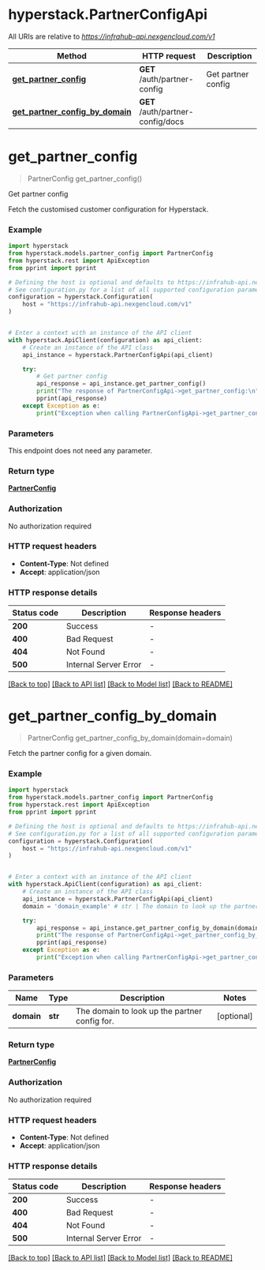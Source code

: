 # hyperstack.PartnerConfigApi

All URIs are relative to *https://infrahub-api.nexgencloud.com/v1*

Method | HTTP request | Description
------------- | ------------- | -------------
[**get_partner_config**](PartnerConfigApi.md#get_partner_config) | **GET** /auth/partner-config | Get partner config
[**get_partner_config_by_domain**](PartnerConfigApi.md#get_partner_config_by_domain) | **GET** /auth/partner-config/docs | 


# **get_partner_config**
> PartnerConfig get_partner_config()

Get partner config

Fetch the customised customer configuration for Hyperstack.

### Example


```python
import hyperstack
from hyperstack.models.partner_config import PartnerConfig
from hyperstack.rest import ApiException
from pprint import pprint

# Defining the host is optional and defaults to https://infrahub-api.nexgencloud.com/v1
# See configuration.py for a list of all supported configuration parameters.
configuration = hyperstack.Configuration(
    host = "https://infrahub-api.nexgencloud.com/v1"
)


# Enter a context with an instance of the API client
with hyperstack.ApiClient(configuration) as api_client:
    # Create an instance of the API class
    api_instance = hyperstack.PartnerConfigApi(api_client)

    try:
        # Get partner config
        api_response = api_instance.get_partner_config()
        print("The response of PartnerConfigApi->get_partner_config:\n")
        pprint(api_response)
    except Exception as e:
        print("Exception when calling PartnerConfigApi->get_partner_config: %s\n" % e)
```



### Parameters

This endpoint does not need any parameter.

### Return type

[**PartnerConfig**](PartnerConfig.md)

### Authorization

No authorization required

### HTTP request headers

 - **Content-Type**: Not defined
 - **Accept**: application/json

### HTTP response details

| Status code | Description | Response headers |
|-------------|-------------|------------------|
**200** | Success |  -  |
**400** | Bad Request |  -  |
**404** | Not Found |  -  |
**500** | Internal Server Error |  -  |

[[Back to top]](#) [[Back to API list]](../README.md#documentation-for-api-endpoints) [[Back to Model list]](../README.md#documentation-for-models) [[Back to README]](../README.md)

# **get_partner_config_by_domain**
> PartnerConfig get_partner_config_by_domain(domain=domain)



Fetch the partner config for a given domain.

### Example


```python
import hyperstack
from hyperstack.models.partner_config import PartnerConfig
from hyperstack.rest import ApiException
from pprint import pprint

# Defining the host is optional and defaults to https://infrahub-api.nexgencloud.com/v1
# See configuration.py for a list of all supported configuration parameters.
configuration = hyperstack.Configuration(
    host = "https://infrahub-api.nexgencloud.com/v1"
)


# Enter a context with an instance of the API client
with hyperstack.ApiClient(configuration) as api_client:
    # Create an instance of the API class
    api_instance = hyperstack.PartnerConfigApi(api_client)
    domain = 'domain_example' # str | The domain to look up the partner config for. (optional)

    try:
        api_response = api_instance.get_partner_config_by_domain(domain=domain)
        print("The response of PartnerConfigApi->get_partner_config_by_domain:\n")
        pprint(api_response)
    except Exception as e:
        print("Exception when calling PartnerConfigApi->get_partner_config_by_domain: %s\n" % e)
```



### Parameters


Name | Type | Description  | Notes
------------- | ------------- | ------------- | -------------
 **domain** | **str**| The domain to look up the partner config for. | [optional] 

### Return type

[**PartnerConfig**](PartnerConfig.md)

### Authorization

No authorization required

### HTTP request headers

 - **Content-Type**: Not defined
 - **Accept**: application/json

### HTTP response details

| Status code | Description | Response headers |
|-------------|-------------|------------------|
**200** | Success |  -  |
**400** | Bad Request |  -  |
**404** | Not Found |  -  |
**500** | Internal Server Error |  -  |

[[Back to top]](#) [[Back to API list]](../README.md#documentation-for-api-endpoints) [[Back to Model list]](../README.md#documentation-for-models) [[Back to README]](../README.md)

